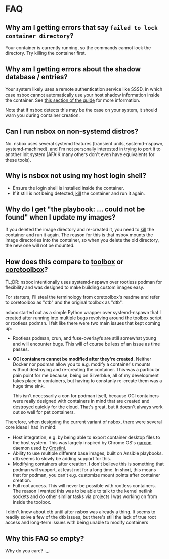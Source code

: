 # FAQ

## Why am I getting errors that say `failed to lock container directory`?

Your container is currently running, so the commands cannot lock the directory. Try killing the
container first.

## Why am I getting errors about the shadow database / entries?

Your system likely uses a remote authentication service like SSSD, in which case nsbox cannot
automatically use your host shadow information inside the container. See
[this section of the guide](guide.md#custom-authentication) for more information.

Note that if nsbox detects this may be the case on your system, it should warn you during
container creation.

## Can I run nsbox on non-systemd distros?

No. nsbox uses several systemd features (transient units, systemd-nspawn, systemd-machined),
and I'm not personally interested in trying to port it to another init system (AFAIK many
others don't even have equivalents for these tools).

## Why is nsbox not using my host login shell?

- Ensure the login shell is installed inside the container.
- If it still is not being detected, [kill](guide.md#killing-containers) the container and run
  it again.

## Why do I get "the playbook: ... could not be found" when I update my images?

If you deleted the image directory and re-created it, you need to
[kill](guide.md#killing-containers) the container and run it again. The reason for this is
that nsbox mounts the image directories into the container, so when you delete the old
directory, the new one will not be mounted.

## How does this compare to [toolbox](https://github.com/containers/toolbox) or [coretoolbox](https://github.com/cgwalters/coretoolbox)?

TL;DR: nsbox intentionally uses systemd-nspawn over rootless podman for flexibility and was
designed to make building custom images easy.

For starters, I'll steal the terminology from coretoolbox's readme and refer to coretoolbox
as "ctb" and the original toolbox as "dtb".

nsbox started out as a simple Python wrapper over systemd-nspawn that I created after running
into multiple bugs revolving around the toolbox script or rootless podman. I felt like there were
two main issues that kept coming up:

- Rootless podman, crun, and fuse-overlayfs are still somewhat young and will encounter bugs.
  This will of course be less of an issue as time passes.
- **OCI containers cannot be modified after they're created.** Neither Docker nor podman allow
  you to e.g. modify a container's mounts without destroying and re-creating the container.
  This was a particular pain point for me because, being on Silverblue, all of my development
  takes place in containers, but having to constanly re-create them was a huge time sink.

  This isn't necessarily a con for podman itself, because OCI containers were really designed
  with containers in mind that are created and destroyed quickly for the cloud. That's great,
  but it doesn't always work out so well for pet containers.

Therefore, when designing the current variant of nsbox, there were several core ideas I had in
mind:

- Host integration, e.g. by being able to export container desktop files to the host system.
  This was largely inspired by Chrome OS's
  [garcon](https://chromium.googlesource.com/chromiumos/platform2/+/master/vm_tools/garcon/)
  daemon used by
  [Crostini](https://chromium.googlesource.com/chromiumos/docs/+/master/containers_and_vms.md).
- Ability to use multiple different base images, built on Ansible playbooks. dtb seems to slowly
  be adding support for this.
- Modifying containers after creation. I don't believe this is something that podman will support,
  at least not for a long time. In short, this means that for podman, you can't e.g. customize
  mount points after container creation.
- Full root access. This will never be possible with rootless containers. The reason I wanted
  this was to be able to talk to the kernel netlink sockets and do other similar tasks via
  projects I was working on from inside the toolbox.

I didn't know about ctb until after nsbox was already a thing. It seems to readily solve a few
of the dtb issues, but there's still the lack of true root access and long-term issues with
being unable to modify containers

## Why this FAQ so empty?

Why do you care? -_-
